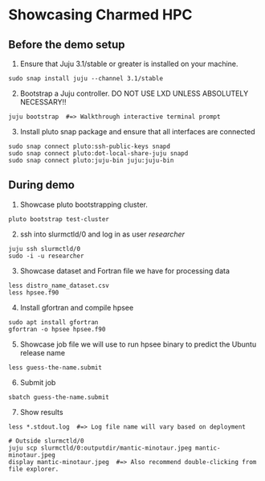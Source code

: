 # Showcasing Charmed HPC

## Before the demo setup

1. Ensure that Juju 3.1/stable or greater is installed on your machine.

```shell
sudo snap install juju --channel 3.1/stable
```

2. Bootstrap a Juju controller. DO NOT USE LXD UNLESS ABSOLUTELY NECESSARY!!

```shell
juju bootstrap  #=> Walkthrough interactive terminal prompt
```

3. Install pluto snap package and ensure that all interfaces are connected

```shell
sudo snap connect pluto:ssh-public-keys snapd
sudo snap connect pluto:dot-local-share-juju snapd
sudo snap connect pluto:juju-bin juju:juju-bin
```

## During demo

1. Showcase pluto bootstrapping cluster.

```shell
pluto bootstrap test-cluster
```

2. ssh into slurmctld/0 and log in as user _researcher_

```shell
juju ssh slurmctld/0
sudo -i -u researcher
```

3. Showcase dataset and Fortran file we have for processing data

```shell
less distro_name_dataset.csv
less hpsee.f90
```

4. Install gfortran and compile hpsee

```shell
sudo apt install gfortran
gfortran -o hpsee hpsee.f90
```

5. Showcase job file we will use to run hpsee binary to predict the Ubuntu release name

```shell
less guess-the-name.submit
```

6. Submit job

```shell
sbatch guess-the-name.submit
```

7. Show results

```shell
less *.stdout.log  #=> Log file name will vary based on deployment

# Outside slurmctld/0
juju scp slurmctld/0:outputdir/mantic-minotaur.jpeg mantic-minotaur.jpeg
display mantic-minotaur.jpeg  #=> Also recommend double-clicking from file explorer.
```
